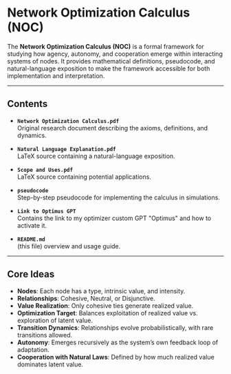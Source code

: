 # Network Optimization Calculus (NOC)

The **Network Optimization Calculus (NOC)** is a formal framework for studying how agency, autonomy, and cooperation emerge within interacting systems of nodes. It provides mathematical definitions, pseudocode, and natural-language exposition to make the framework accessible for both implementation and interpretation.

---

## Contents

- **`Network Optimization Calculus.pdf`**  
  Original research document describing the axioms, definitions, and dynamics.

- **`Natural Language Explanation.pdf`**  
  LaTeX source containing a natural-language exposition.

- **`Scope and Uses.pdf`**  
  LaTeX source containing potential applications.

- **`pseudocode`**  
  Step-by-step pseudocode for implementing the calculus in simulations.

- **`Link to Optimus GPT`**  
  Contains the link to my optimizer custom GPT "Optimus" and how to activate it.
  
- **`README.md`**  
  (this file) overview and usage guide.

---

## Core Ideas

- **Nodes**: Each node has a type, intrinsic value, and intensity.  
- **Relationships**: Cohesive, Neutral, or Disjunctive.  
- **Value Realization**: Only cohesive ties generate realized value.  
- **Optimization Target**: Balances exploitation of realized value vs. exploration of latent value.  
- **Transition Dynamics**: Relationships evolve probabilistically, with rare transitions allowed.  
- **Autonomy**: Emerges recursively as the system’s own feedback loop of adaptation.  
- **Cooperation with Natural Laws**: Defined by how much realized value dominates latent value.
